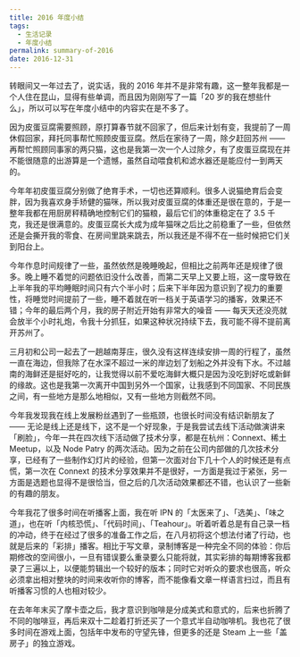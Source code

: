 ```yaml
---
title: 2016 年度小结
tags:
  - 生活记录
  - 年度小结
permalink: summary-of-2016
date: 2016-12-31
---
```

转眼间又一年过去了，说实话，我的 2016 年并不是非常有趣，这一整年我都是一个人住在昆山，显得有些单调，而且因为刚刚写了一篇「20 岁的我在想些什么」，所以可以写在年度小结中的内容实在是不多了。

因为皮蛋豆腐需要照顾，原打算春节就不回家了，但后来计划有变，我提前了一周休假回家，拜托同事帮忙照顾皮蛋豆腐。然后在家待了一周，除夕赶回苏州 —— 再帮忙照顾同事家的两只猫，这也是我第一次一个人过除夕，有了皮蛋豆腐现在并不能很随意的出游算是一个遗憾，虽然自动喂食机和滤水器还是能应付一到两天的。

今年年初皮蛋豆腐分别做了绝育手术，一切也还算顺利。很多人说猫绝育后会变胖，因为我喜欢身手矫健的猫咪，所以我对皮蛋豆腐的体重还是很在意的，于是一整年我都在用厨房秤精确地控制它们的猫粮，最后它们的体重稳定在了 3.5 千克，我还是很满意的。皮蛋豆腐长大成为成年猫咪之后比之前稳重了一些，但依然还是会撕开我的零食、在房间里跳来跳去，所以我还是不得不在一些时候把它们关到阳台上。

今年作息时间规律了一些，虽然依然是晚睡晚起，但相比之前两年还是规律了很多。晚上睡不着觉的问题依旧没什么改善，而第二天早上又要上班，这一度导致在上半年我的平均睡眠时间只有六个半小时；后来下半年因为意识到了视力的重要性，将睡觉时间提前了一些，睡不着就在听一档关于英语学习的播客，效果还不错；今年的最后两个月，我的房子附近开始有非常大的噪音 —— 每天天还没亮就会放半个小时礼炮，令我十分抓狂，如果这种状况持续下去，我可能不得不提前离开苏州了。

三月初和公司一起去了一趟越南芽庄，很久没有这样连续安排一周的行程了，虽然一直在海边，但我除了在水深不超过一米的岸边划了划船之外并没有下水。不过越南的海鲜还是挺好吃的，让我觉得以前不爱吃海鲜大概只是因为没吃到好吃或新鲜的缘故。这也是我第一次离开中国到另外一个国家，让我感到不同国家、不同民族之间，有一些地方是那么地相似，又有一些地方则截然不同。

今年我发现我在线上发展粉丝遇到了一些瓶颈，也很长时间没有结识新朋友了 —— 无论是线上还是线下，这不是一个好现象，于是我尝试去线下活动做演讲来「刷脸」，今年一共在四次线下活动做了技术分享，都是在杭州：Connext、稀土 Meetup，以及 Node Patry 的两次活动。因为之前在公司内部做的几次技术分享，已经有了一些制作幻灯片的经验，但第一次面对台下几十个人的时候还是有点慌，第一次在 Connext 的技术分享效果并不是很好，一方面是我过于紧张，另一方面是选题也显得不是很恰当，但之后的几次活动效果都还不错，也认识了一些新的有趣的朋友。

今年我花了很多时间在听播客上面，我在听 IPN 的「太医来了」、「选美」、「味之道」，也在听「内核恐慌」、「代码时间」、「Teahour」。听着听着总是有自己录一档的冲动，终于在经过了很多的准备工作之后，在八月初将这个想法付诸了行动，也就是后来的「彩排」播客。相比于写文章，录制博客是一种完全不同的体验：你后期修改的空间很小，一旦有错误要么重录要么只能将就，其实彩排的每期博客我都录了三遍以上，以便能剪辑出一个较好的版本；同时它对听众的要求也很高，听众必须拿出相对整块的时间来收听你的博客，而不能像看文章一样语言扫过，而且有听播客习惯的人也相对较少。

在去年年末买了摩卡壶之后，我才意识到咖啡是分成美式和意式的，后来也折腾了不同的咖啡豆，再后来双十二趁着打折还买了一个意式半自动咖啡机。我也花了很多时间在游戏上面，包括年中发布的守望先锋，但更多的还是 Steam 上一些「盖房子」的独立游戏。
